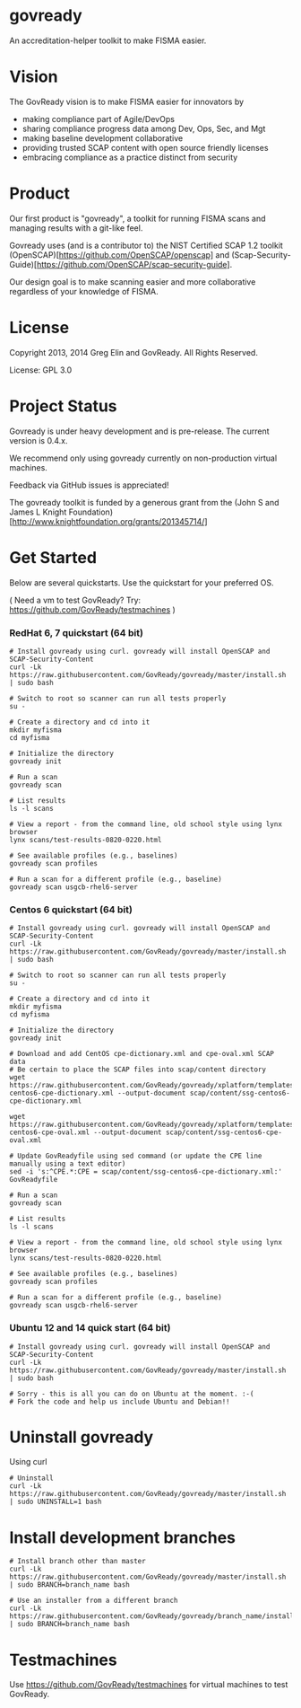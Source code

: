 govready
========

An accreditation-helper toolkit to make FISMA easier.

# Vision 
The GovReady vision is to make FISMA easier for innovators by

- making compliance part of Agile/DevOps
- sharing compliance progress data among Dev, Ops, Sec, and Mgt
- making baseline development collaborative
- providing trusted SCAP content with open source friendly licenses
- embracing compliance as a practice distinct from security


# Product
Our first product is "govready", a toolkit for running FISMA scans and managing results with a git-like feel. 

Govready uses (and is a contributor to) the NIST Certified SCAP 1.2 toolkit (OpenSCAP)[https://github.com/OpenSCAP/openscap] and (Scap-Security-Guide)[https://github.com/OpenSCAP/scap-security-guide]. 

Our design goal is to make scanning easier and more collaborative regardless of your knowledge of FISMA.

# License
Copyright 2013, 2014 Greg Elin and GovReady. All Rights Reserved.

License: GPL 3.0

# Project Status
Govready is under heavy development and is pre-release. The current version is 0.4.x.

We recommend only using govready currently on non-production virtual machines. 

Feedback via GitHub issues is appreciated!

The govready toolkit is funded by a generous grant from the (John S and James L Knight Foundation)[http://www.knightfoundation.org/grants/201345714/]

# Get Started

Below are several quickstarts. Use the quickstart for your preferred OS.

( Need a vm to test GovReady? Try: https://github.com/GovReady/testmachines )

### RedHat 6, 7 quickstart (64 bit)

```
# Install govready using curl. govready will install OpenSCAP and SCAP-Security-Content
curl -Lk https://raw.githubusercontent.com/GovReady/govready/master/install.sh | sudo bash

# Switch to root so scanner can run all tests properly
su - 

# Create a directory and cd into it
mkdir myfisma
cd myfisma

# Initialize the directory
govready init

# Run a scan
govready scan

# List results
ls -l scans

# View a report - from the command line, old school style using lynx browser
lynx scans/test-results-0820-0220.html

# See available profiles (e.g., baselines)
govready scan profiles

# Run a scan for a different profile (e.g., baseline)
govready scan usgcb-rhel6-server
```

### Centos 6 quickstart (64 bit)

```
# Install govready using curl. govready will install OpenSCAP and SCAP-Security-Content
curl -Lk https://raw.githubusercontent.com/GovReady/govready/master/install.sh | sudo bash

# Switch to root so scanner can run all tests properly
su - 

# Create a directory and cd into it
mkdir myfisma
cd myfisma

# Initialize the directory
govready init

# Download and add CentOS cpe-dictionary.xml and cpe-oval.xml SCAP data
# Be certain to place the SCAP files into scap/content directory
wget https://raw.githubusercontent.com/GovReady/govready/xplatform/templates/ssg-centos6-cpe-dictionary.xml --output-document scap/content/ssg-centos6-cpe-dictionary.xml

wget https://raw.githubusercontent.com/GovReady/govready/xplatform/templates/ssg-centos6-cpe-oval.xml --output-document scap/content/ssg-centos6-cpe-oval.xml

# Update GovReadyfile using sed command (or update the CPE line manually using a text editor)
sed -i 's:^CPE.*:CPE = scap/content/ssg-centos6-cpe-dictionary.xml:' GovReadyfile

# Run a scan
govready scan

# List results
ls -l scans

# View a report - from the command line, old school style using lynx browser
lynx scans/test-results-0820-0220.html

# See available profiles (e.g., baselines)
govready scan profiles

# Run a scan for a different profile (e.g., baseline)
govready scan usgcb-rhel6-server

```

### Ubuntu 12 and 14 quick start (64 bit)

```
# Install govready using curl. govready will install OpenSCAP and SCAP-Security-Content
curl -Lk https://raw.githubusercontent.com/GovReady/govready/master/install.sh | sudo bash

# Sorry - this is all you can do on Ubuntu at the moment. :-(
# Fork the code and help us include Ubuntu and Debian!!
```


# Uninstall govready

Using curl
```
# Uninstall
curl -Lk https://raw.githubusercontent.com/GovReady/govready/master/install.sh | sudo UNINSTALL=1 bash
```

# Install development branches
```
# Install branch other than master
curl -Lk https://raw.githubusercontent.com/GovReady/govready/master/install.sh | sudo BRANCH=branch_name bash

# Use an installer from a different branch
curl -Lk https://raw.githubusercontent.com/GovReady/govready/branch_name/install.sh | sudo BRANCH=branch_name bash
```


# Testmachines 
Use https://github.com/GovReady/testmachines for virtual machines to test GovReady.
